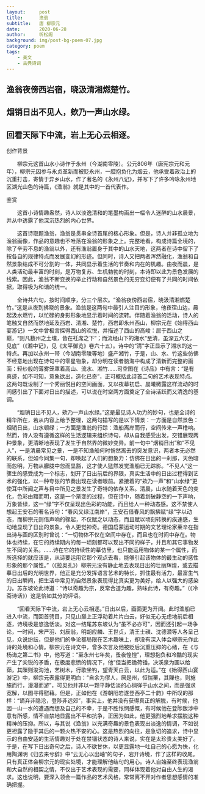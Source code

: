 ```yaml
---
layout:     post
title:      渔翁
subtitle:   唐 柳宗元
date:       2020-06-28
author:     听松阁
background: img/post-bg-poem-07.jpg
category: poem
tags:
    - 美文
    - 古典诗词
---
```


## 渔翁夜傍西岩宿，晓汲清湘燃楚竹。

## 烟销日出不见人，欸乃一声山水绿。

## 回看天际下中流，岩上无心云相逐。





创作背景

　　柳宗元这首山水小诗作于永州（今湖南零陵）。公元806年（唐宪宗元和元年），柳宗元因参与永贞革新而被贬永州，一腔抱负化为烟云，他承受着政治上的沉重打击，寄情于异乡山水，作了著名的《永州八记》，并写下了许多吟咏永州地区湖光山色的诗篇，《渔翁》就是其中的一首代表作。





鉴赏



　　这首小诗情趣盎然，诗人以淡逸清和的笔墨构画出一幅令人迷醉的山水晨景，并从中透露了他深沉热烈的内心世界。



　　这首诗取题渔翁，渔翁是贯串全诗首尾的核心形象。但是，诗人并非孤立地为渔翁画像，作品的意趣也不唯落在渔翁的形象之上。完整地看，构成诗篇全境的，除了辛劳不息的渔翁以外，还有渔翁置身于其中的山水天地，这两者在诗中留下了按各自的规律特点而发展变幻的形迹。但同时，诗人又把两者浑然融化，渔翁和自然景象结成不可分割的一体，共同显示着生活的节奏和内在的机趣。由夜而晨，是人类活动最丰富的时刻，是万物复苏、生机勃勃的时刻，本诗即以此为景色发展的线索。因此，渔翁不断变换的举止行动和自然景色的无穷变幻便有了共同的时间依据，取得极为和谐的统一。



　　全诗共六句，按时间顺序，分三个层次。“渔翁夜傍西岩宿，晓汲清湘燃楚竹。”这是从夜到拂晓的景象。渔翁是这两句中最引人注目的形象，他夜宿山边，晨起汲水燃竹，以忙碌的身影形象地显示着时间的流转。伴随着渔翁的活动，诗人的笔触又自然而然地延及西岩、清湘、楚竹，西岩即永州西山，柳宗元在《始得西山宴游记》一文中曾极言探得西山的欢悦，并描述了西山的高峻：居于西山之巅，“则凡数州之土壤，皆在衽席之下”；而流经山下的湘水“至清，虽深五六丈，见底”（《湘中记》，见《太平御览》卷六十五）。诗中的“清”字正显示了湘水的这一特点。再加以永州一带（今湖南零陵等地）盛产湘竹，于是，山、水、竹这些仿佛不经意地出现在诗句中的零星物象，却分明在读者脑海中构成了清新而完整的画面：轻纱般的薄雾笼罩着高山、流水、湘竹……司空图在《诗品》中有言：“是有真迹，如不可知，意象欲出，造化已奇”，正可概括此诗首二句的艺术表现特点。这两句既设制了一个秀丽悦目的空间画面，又以夜幕初启、晨曦微露这样流动的时间感引出了下面对日出的描述，可以说在时空两方面奠定了全诗活跃而又清逸的基调。



　　“烟销日出不见人，欸乃一声山水绿。”这是最见诗人功力的妙句，也是全诗的精华所在，若从内容上给予整理，这两句描写的是以下情景：一方面是自然景色：烟销日出，山水顿绿；一方面是渔翁的行踪：渔船离岸而行，空间传来一声橹响。然而，诗人没有遵循这样的生活逻辑来组织诗句，却从自我感受出发，交错展现两种景象，更清晰地表现了发生于自然界的微妙变异。前一句中“烟销日出”和“不见人”，一是清晨常见之景，一是不知渔船何时悄然离去的突发意识，两者本无必然的联系，但如今同集一句，却唤起了人们的想象力：仿佛在日出的一刹那，天色暗而忽明，万物从朦胧中忽而显豁，这才使人猛然发觉渔船已无踪影。“不见人”这一骤生的感受成为一个标志，划开了日出前后的界限，真实生活中的日出过程得到艺术的强化，以一种夸张的节奏出现在读者眼前。紧接着的“欸乃一声”和“山水绿”更使耳中所闻之声与目中所见之景发生了奇特的依存关系。清晨，山水随着天色的变化，色彩由黯而明，这是一个渐变的过程，但在诗中，随着划破静空的一下声响，万象皆绿，这一“绿”字不仅呈现出色彩的功能，而且给人一种动态感。这不禁使人想起王安石的著名诗句：“春风又绿江南岸”，王安石借春风的飘拂赋“绿”字以动态，而柳宗元则借声响的骤起，不仅赋之以动态，而且赋以顷刻转换的疾速感，生动地显现了日出的景象，令人更觉神奇。德国启蒙运动时期的文艺理论家莱辛在指出诗与画的区别时曾说：“一切物体不仅在空间中存在，而且也在时间中存在。物体也持续，在它的持续期内的每一顷刻都可以现出不同的样子，并且和其它事物发生不同的关系。……诗在它的持续性的摹仿里，也只能运用物体的某一个属性，而所选择的就应该是，从诗要运用它那个观点去看，能够引起该物体的最生动的感性形象的那个属性。”（《拉奥孔》）柳宗元没有静止地去表现日出的壮丽辉煌，或去描摹日出后的光明世界，他正是充分发挥语言艺术的特长，抓住最有活力，最富生气的日出瞬间，把生活中常见的自然景象表现得比真实更为美好，给人以强大的感染力。苏东坡论此诗道：“诗以奇趣为宗，反常合道为趣，熟味此诗，有奇趣。”（《冷斋诗话》）这是恰如其分的评语。



　　“回看天际下中流，岩上无心云相逐。”日出以后，画面更为开阔。此时渔船已进入中流，而回首骋目，只见山巅上正浮动着片片白云，好似无心无虑地前后相逐，诗境极是悠逸恬淡。对这一结尾苏东坡认为“虽不必亦可”，因而还引起一场争论，一时间，宋严羽、刘辰翁，明胡应麟、王世贞，清王士禛、沈德潜等人各呈己见，众说纷纭，但是他们的争论都局限在艺术趣味上，却没有深入体会柳宗元作此诗的处境和心情。柳宗元在诗文中，曾多次言及他被贬后沉重压抑的心绪，在《与杨诲之第二书》中，他写道：“至永州七年矣，蚤夜惶惶”，理想抱负和冷酷的现实产生了尖锐的矛盾，在极度悲愤的情况下，他“但当把锄荷锸，决溪泉为圃以给茹，其隟则浚沟池，艺树木，行歌坐钓，望青天白云，以此为适。”在《始得西山宴游记》中，柳宗元表露得更明白：“自余为僇人，居是州，恒惴栗，其隟也，则施施而行，漫漫而游”，可见他并非以一颗平静恬淡的心徜徉于山水之间，而是强求宽解，以图寻得慰藉。但是，正如他在《游朝阳岩遂登西亭二十韵》中所叹的那样：“谪弃非隐沧，登陟非远郊”，事实上，他并没有获得真正的解脱，有时候，他因一山一水的遭遇而想及自己的不幸，于是不胜怅惘感慨，有时候他在登陟跋涉中意有所感，情不自禁地显露出不平和抗争，正因为如此，他更强烈地希求摆脱这种精神的压抑。所以，与其说《渔翁》以充满奇趣的景色表现出淡逸的情调，不如说更袒露了隐于其后的一颗火热不安的心。这是热烈的向往，是急切的追求，诗中显示的自由安适的生活情趣对于处在禁锢状态的诗人来说，实在是太珍贵太美好了。于是，在写下日出奇句之后，诗人不欲甘休，以更显露地一吐自己的心愿为快，化用陶渊明《归去来兮辞》中“云无心以出岫”的句子，宕开诗境，作了这样的收尾。只有真正体会柳宗元的现实处境，才能理解他结句的用心。诗人自始至终表现渔翁和大自然的相契之情，不仅出于艺术表现的需要，同样体现着他对自由人生的渴求。这也说明，要深入领会一篇作品的艺术风格，常常离不开对作者思想感情的准确把握。

